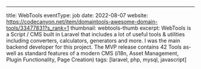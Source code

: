 ---
title: WebTools
eventType: job
date: 2022-08-07
website: https://codecanyon.net/item/domaintools-awesome-domain-tools/33477831?s_rank=1
thumbnail: webtools-thumb
excerpt: WebTools is a Script / CMS built in Laravel that includes a lot of useful tools & utilities including converters, calculators, generators and more. I was the main backend developer for this project. The MVP release contains 42 Tools as-well as standard features of a modern CMS (i18n, Asset Management, Plugin Functionality, Page Creation)
tags: [laravel, php, mysql, javascript]